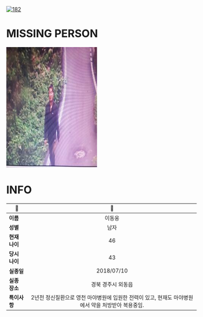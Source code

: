 [![182](https://img.shields.io/badge/%EC%8B%A4%EC%A2%85%EC%8B%A0%EA%B3%A0%EB%8A%94%20%EA%B5%AD%EB%B2%88%EC%97%86%EC%9D%B4-182-blue)](http://safe182.go.kr/index.do)

# MISSING PERSON

<img src="./missing_person.jpg">

# INFO

|🔑|💎|
|--|:--:|
|**이름**|이동웅|
|**성별**|남자|
|**현재 나이**|46|
|**당시 나이**|43|
|**실종일**|2018/07/10|
|**실종 장소**|경북 경주시 외동읍 |
|**특이사항**|2년전 정신질환으로 영천 마야병원에 입원한 전력이 있고, 현재도 마야병원에서 약을 처방받아 복용중임.|

